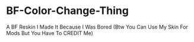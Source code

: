 # BF-Color-Change-Thing
A BF Reskin I Made It Because I Was Bored (Btw You Can Use My Skin For Mods But You Have To CREDIT Me)
